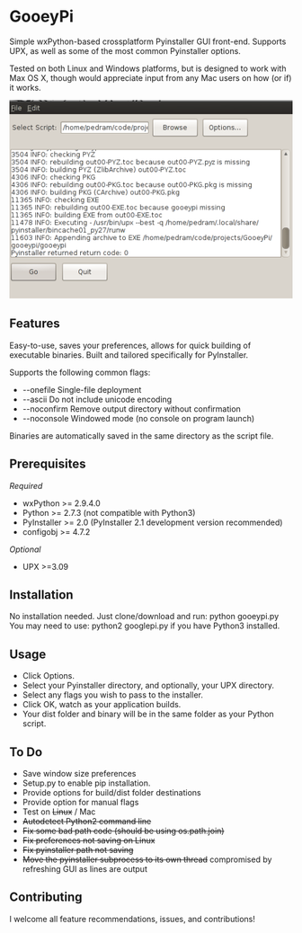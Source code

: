 GooeyPi
=======
Simple wxPython-based crossplatform Pyinstaller GUI front-end. Supports UPX, as well as some of the most common Pyinstaller options.

Tested on both Linux and Windows platforms, but is designed to work with Max OS X, though would appreciate input from any Mac users on how (or if) it works.

![Screenshot](/screenshot.png "Screenshot")


Features
--------
Easy-to-use, saves your preferences, allows for quick building of executable
binaries. Built and tailored specifically for PyInstaller. 

Supports the following common flags: 
- --onefile Single-file deployment
- --ascii Do not include unicode encoding
- --noconfirm Remove output directory without confirmation
- --noconsole Windowed mode (no console on program launch)

Binaries are automatically saved in the same directory as the script file. 

Prerequisites
-----------
*Required*
- wxPython >= 2.9.4.0
- Python >= 2.7.3 (not compatible with Python3)
- PyInstaller >= 2.0 (PyInstaller 2.1 development version recommended)  
- configobj >= 4.7.2

*Optional*
- UPX >=3.09


Installation
------------
No installation needed. Just clone/download and run: python gooeypi.py
You may need to use: python2 googlepi.py if you have Python3 installed. 

Usage
-----
- Click Options.
- Select your Pyinstaller directory, and optionally, your UPX directory.
- Select any flags you wish to pass to the installer. 
- Click OK, watch as your application builds. 
- Your dist folder and binary will be in the same folder as your Python script.

To Do
-----
- Save window size preferences
- Setup.py to enable pip installation.
- Provide options for build/dist folder destinations
- Provide option for manual flags
- Test on ~~Linux~~ / Mac
- ~~Autodetect Python2 command line~~
- ~~Fix some bad path code (should be using os.path.join)~~
- ~~Fix preferences not saving on Linux~~
- ~~Fix pyinstaller path not saving~~
- ~~Move the pyinstaller subprocess to its own thread~~ compromised by refreshing GUI as lines are output

Contributing
------------
I welcome all feature recommendations, issues, and contributions! 
